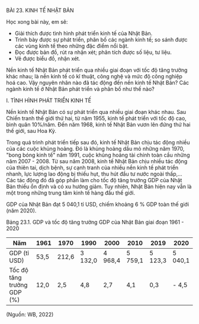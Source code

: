BÀI 23. KINH TẾ NHẬT BẢN

Học xong bài này, em sẽ:
- Giải thích được tình hình phát triển kinh tế của Nhật Bản.
- Trình bày được sự phát triển, phân bố các ngành kinh tế; so sánh được các vùng kinh tế theo những đặc điểm nổi bật.
- Đọc được bản đồ, rút ra nhận xét; phân tích được số liệu, tư liệu.
- Vẽ được biểu đồ, nhận xét.

Nền kinh tế Nhật Bản phát triển qua nhiều giai đoạn với tốc độ tăng trưởng khác nhau; là nền kinh tế có kĩ thuật, công nghệ và mức độ công nghiệp hoá cao. Vậy nguyên nhân nào đã tác động đến nền kinh tế Nhật Bản? Các ngành kinh tế ở Nhật Bản phát triển và phân bố như thế nào?

I. TÌNH HÌNH PHÁT TRIỂN KINH TẾ

Nền kinh tế Nhật Bản có sự phát triển qua nhiều giai đoạn khác nhau. Sau Chiến tranh thế giới thứ hai, từ năm 1955, kinh tế phát triển với tốc độ cao, bình quân 10%/năm. Đến năm 1968, kinh tế Nhật Bản vươn lên đứng thứ hai thế giới, sau Hoa Kỳ.

Trong quá trình phát triển tiếp sau đó, kinh tế Nhật Bản chịu tác động nhiều của các cuộc khủng hoảng. Đó là khủng hoảng dầu mỏ những năm 1970, "bong bóng kinh tế" năm 1991, cuộc khủng hoảng tài chính toàn cầu những năm 2007 - 2008. Từ sau năm 2008, kinh tế Nhật Bản chịu nhiều tác động của thiên tai, dịch bệnh, sự cạnh tranh của nhiều nền kinh tế phát triển nhanh, lực lượng lao động bị thiếu hụt, thu hút đầu tư nước ngoài thấp,... Các tác động đó đã góp phần làm cho tốc độ tăng trưởng GDP của Nhật Bản thiếu ổn định và có xu hướng giảm. Tuy nhiên, Nhật Bản hiện nay vẫn là một trong những trung tâm kinh tế hàng đầu thế giới.

GDP của Nhật Bản đạt 5 040,1 tỉ USD, chiếm khoảng 6 % GDP toàn thế giới (năm 2020).

Bảng 23.1. GDP và tốc độ tăng trưởng GDP của Nhật Bản giai đoạn 1961 - 2020

| Năm | 1961 | 1970 | 1990 | 2000 | 2010 | 2019 | 2020 |
|------|------|------|------|------|------|------|------|
| GDP (tỉ USD) | 53,5 | 212,6 | 3 132,0 | 4 968,4 | 5 759,1 | 5 123,3 | 5 040,1 |
| Tốc độ tăng trưởng GDP (%) | 12,0 | 2,5 | 4,8 | 2,7 | 4,1 | 0,3 | - 4,5 |

(Nguồn: WB, 2022)